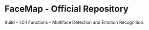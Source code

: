 # FaceMap - Official Repository

Build - 1.0.1
Functions - Multiface Detection and Emotion Recognition.

    
